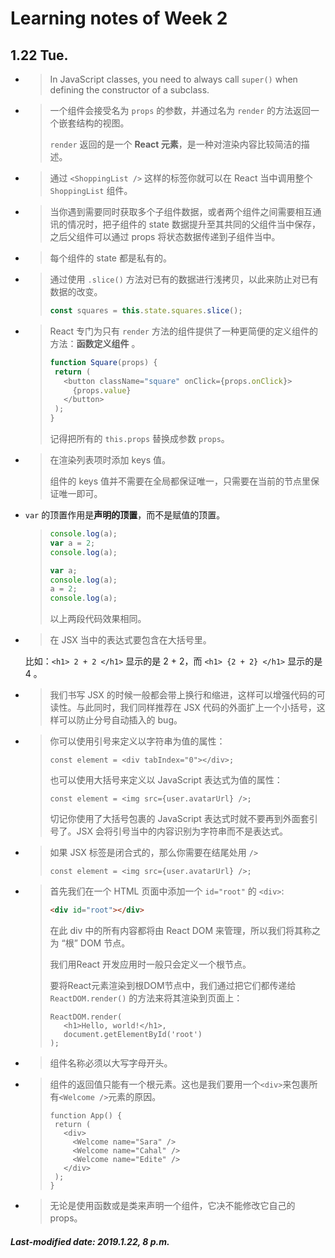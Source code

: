# Learning notes of Week 2

## 1.22 Tue.

+ >In JavaScript classes, you need to always call `super()` when defining the constructor of a subclass.

+ >一个组件会接受名为 `props` 的参数，并通过名为 `render` 的方法返回一个嵌套结构的视图。
  >
  >`render` 返回的是一个 **React 元素**，是一种对渲染内容比较简洁的描述。

+ >通过 `<ShoppingList />` 这样的标签你就可以在 React 当中调用整个 `ShoppingList` 组件。

+ >当你遇到需要同时获取多个子组件数据，或者两个组件之间需要相互通讯的情况时，把子组件的 state 数据提升至其共同的父组件当中保存，之后父组件可以通过 props 将状态数据传递到子组件当中。

+ >每个组件的 state 都是私有的。

+ >通过使用 `.slice()` 方法对已有的数据进行浅拷贝，以此来防止对已有数据的改变。
  >
  >```js
  >const squares = this.state.squares.slice();
  >```

+ >React 专门为只有 `render` 方法的组件提供了一种更简便的定义组件的方法：**函数定义组件** 。
  >
  >```js
  >function Square(props) {
  >  return (
  >    <button className="square" onClick={props.onClick}>
  >      {props.value}
  >    </button>
  >  );
  >}
  >```
  >
  >记得把所有的 `this.props` 替换成参数 `props`。

+ >在渲染列表项时添加 keys 值。
  >
  >组件的 keys 值并不需要在全局都保证唯一，只需要在当前的节点里保证唯一即可。

+ `var` 的顶置作用是**声明的顶置**，而不是赋值的顶置。

  >```js
  >console.log(a);
  >var a = 2;
  >console.log(a);
  >```
  >
  >```js
  >var a;
  >console.log(a);
  >a = 2;
  >console.log(a);
  >```
  >
  >以上两段代码效果相同。

+ >在 JSX 当中的表达式要包含在大括号里。

  比如：`<h1> 2 + 2 </h1>` 显示的是 2 + 2，而 `<h1> {2 + 2} </h1>` 显示的是 4 。

+ >我们书写 JSX 的时候一般都会带上换行和缩进，这样可以增强代码的可读性。与此同时，我们同样推荐在 JSX 代码的外面扩上一个小括号，这样可以防止分号自动插入的 bug。

+ >你可以使用引号来定义以字符串为值的属性：
  >
  >```react
  >const element = <div tabIndex="0"></div>;
  >```
  >
  >也可以使用大括号来定义以 JavaScript 表达式为值的属性：
  >
  >```react
  >const element = <img src={user.avatarUrl} />;
  >```
  >
  >切记你使用了大括号包裹的 JavaScript 表达式时就不要再到外面套引号了。JSX 会将引号当中的内容识别为字符串而不是表达式。

+ >如果 JSX 标签是闭合式的，那么你需要在结尾处用 `/>`
  >
  >```react
  >const element = <img src={user.avatarUrl} />;
  >```

+ >首先我们在一个 HTML 页面中添加一个 `id="root"` 的 `<div>`:
  >
  >```html
  ><div id="root"></div>
  >```
  >
  >在此 div 中的所有内容都将由 React DOM 来管理，所以我们将其称之为 “根” DOM 节点。
  >
  >我们用React 开发应用时一般只会定义一个根节点。
  >
  >要将React元素渲染到根DOM节点中，我们通过把它们都传递给 `ReactDOM.render()` 的方法来将其渲染到页面上：
  >
  >```react
  >ReactDOM.render(
  >    <h1>Hello, world!</h1>, 
  >    document.getElementById('root')
  >);
  >```

+ >组件名称必须以大写字母开头。

+ >组件的返回值只能有一个根元素。这也是我们要用一个`<div>`来包裹所有`<Welcome />`元素的原因。
  >
  >```react
  >function App() {
  >  return (
  >    <div>
  >      <Welcome name="Sara" />
  >      <Welcome name="Cahal" />
  >      <Welcome name="Edite" />
  >    </div>
  >  );
  >}
  >```

+ >无论是使用函数或是类来声明一个组件，它决不能修改它自己的props。

##### Last-modified date: 2019.1.22, 8 p.m.











   
